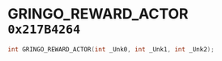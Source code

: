 # GRINGO_REWARD_ACTOR `0x217B4264`

```cpp
int GRINGO_REWARD_ACTOR(int _Unk0, int _Unk1, int _Unk2);
```